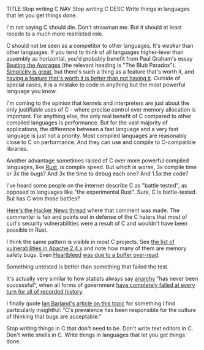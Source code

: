 TITLE Stop writing C
NAV Stop writing C
DESC Write things in languages that let you get things done.

I'm not saying C should die. Don't strawman me. But it should at least recede to a much more restricted role.

C should not be seen as a competitor to other languages. It's *weaker* than other languages. If you tend to think of all languages higher-level than assembly as horizontal, you'd probably benefit from Paul Graham's essay [Beating the Averages](http://www.paulgraham.com/avg.html) (the relevant heading is "The Blub Paradox"). [Simplicity is great](features), but there's such a thing as a feature that's worth it, and [having a feature that's worth it is *better* than not having it](https://yujiri.xyz/software/objectivism). Outside of special cases, it is a mistake to code in anything but the most powerful language you know.

I'm coming to the opinion that kernels and interpreters are just about the only justifiable uses of C - where precise control over memory allocation is important. For anything else, the only real benefit of C compared to other compiled languages is performance. But for the vast majority of applications, the difference between a fast language and a very fast language is just not a priority. Most compiled languages are reasonably close to C on performance. And they can use and compile to C-compatible libraries.

Another advantage sometimes raised of C over more powerful compiled languages, like [Rust](https://yujiri.xyz/software/rust), is compile speed. But which is worse, 3x compile time or 3x the bugs? And 3x the time to debug each one? And 1.5x the code?

I've heard some people on the internet describe C as "battle tested", as opposed to languages like "the experimental Rust". Sure, C is battle-tested. But has C *won* those battles?

[Here's the Hacker News thread](https://news.ycombinator.com/item?id=13966967) where that comment was made. The commenter is fair and points out in defense of the C haters that *most* of curl's security vulnerabilities were a result of C and wouldn't have been possible in Rust.

I think the same pattern is visible in most C projects. See [the list of vulnerabilities in Apache 2.4.x](https://httpd.apache.org/security/vulnerabilities_24.html) and note how many of them are memory safety bugs. Even [Heartbleed](https://heartbleed.com) [was due to a buffer over-read](https://cve.mitre.org/cgi-bin/cvename.cgi?name=cve-2014-0160).

Something untested is better than something that failed the test.

It's actually very similar to how statists always say [anarchy](/protagonism/anarchism) "has never been successful", when all forms of government [have completely failed at every turn for all of recorded history](/protagonism/anarchism_history).

I finally quote [Ian Barland's article on this topic](https://www.radford.edu/ibarland/Manifestoes/whyC++isBad.shtml) for something I find particularly insightful: "C's prevalence has been responsible for the culture of thinking that bugs are acceptable."

Stop writing things in C that don't need to be. Don't write text editors in C. Don't write shells in C. Write things in languages that let you get things done.


